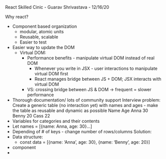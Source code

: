 React Skilled Cinic - Guarav Shrivastava - 12/16/20

Why react?
- Component based organization
    - modular, atomic units
    - Reusable, scalable
    - Easier to test
- Easier way to update the DOM
    - Virtual DOM:
        - Performance benefits - manipulate virtual DOM instead of real DOM 
            - Whenever you write in JSX - user interactions to manipulate virtual DOM first
            - React manages bridge between JS + DOM; JSX interacts with virtual DOM
        - VS: crossing bridge between JS & DOM -> frequent = slower performance
- Thorough documentation/ lots of community support
Interview problem:
Create a generic table (no interaction yet) with names and ages - make the table as reusable and dynamic as possible
Name	Age
Anna	30
Benny	20
Cass	22
- Variables for categories and their contents
- Let names = [{name: Anna, age: 30}…]
- Depending of # of keys - change number of rows/columns
Solution:
- Data structure: 
    - const data = [{name: ‘Anna’, age: 30}, {name: ‘Benny’, age: 20}]
- <Table /> component
- 
